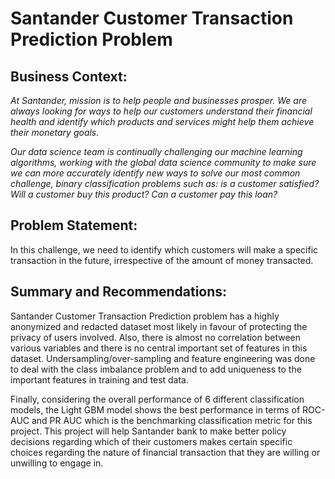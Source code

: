 # Santander Customer Transaction Prediction Problem

## Business Context:

*At Santander, mission is to help people and businesses prosper. We are always looking for ways to help our customers understand their financial health and identify which products and services might help them achieve their monetary goals.*

*Our data science team is continually challenging our machine learning algorithms, working with the global data science community to make sure we can more accurately identify new ways to solve our most common challenge, binary classification problems such as: is a customer satisfied? Will a customer buy this product? Can a customer pay this loan?*

## Problem Statement:

In this challenge, we need to identify which customers will make a specific transaction in the future, irrespective of the amount of money transacted.

## Summary and Recommendations:

Santander Customer Transaction Prediction problem has a highly anonymized and redacted dataset most likely in favour of protecting the privacy of users involved. Also, there is almost no correlation between various variables and there is no central important set of features in this dataset. Undersampling/over-sampling and feature engineering was done to deal with the class imbalance problem and to add uniqueness to the important features in training and test data.

Finally, considering the overall performance of 6 different classification models, the Light GBM model  shows the best performance in terms of ROC-AUC and PR AUC which is the benchmarking classification metric for this project. This project will help Santander bank to make better policy decisions regarding which of their customers makes certain specific choices regarding the nature of financial transaction that they are willing or unwilling to engage in.
